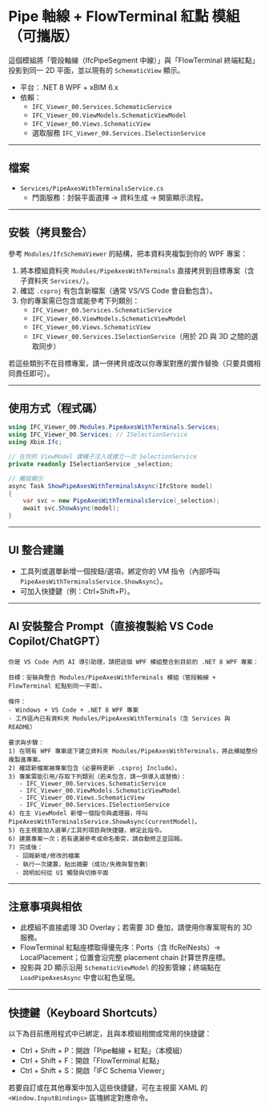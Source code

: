 # Pipe 軸線 + FlowTerminal 紅點 模組（可攜版）

這個模組將「管段軸線（IfcPipeSegment 中線）」與「FlowTerminal 終端紅點」投影到同一 2D 平面，並以現有的 `SchematicView` 顯示。

- 平台：.NET 8 WPF + xBIM 6.x
- 依賴：
  - `IFC_Viewer_00.Services.SchematicService`
  - `IFC_Viewer_00.ViewModels.SchematicViewModel`
  - `IFC_Viewer_00.Views.SchematicView`
  - 選取服務 `IFC_Viewer_00.Services.ISelectionService`

---

## 檔案
- `Services/PipeAxesWithTerminalsService.cs`
  - 門面服務：封裝平面選擇 → 資料生成 → 開窗顯示流程。

---

## 安裝（拷貝整合）
參考 `Modules/IfcSchemaViewer` 的結構，把本資料夾複製到你的 WPF 專案：

1) 將本模組資料夾 `Modules/PipeAxesWithTerminals` 直接拷貝到目標專案（含子資料夾 `Services/`）。
2) 確認 `.csproj` 有包含新檔案（通常 VS/VS Code 會自動包含）。
3) 你的專案需已包含或能參考下列類別：
   - `IFC_Viewer_00.Services.SchematicService`
   - `IFC_Viewer_00.ViewModels.SchematicViewModel`
   - `IFC_Viewer_00.Views.SchematicView`
   - `IFC_Viewer_00.Services.ISelectionService`（用於 2D 與 3D 之間的選取同步）

若這些類別不在目標專案，請一併拷貝或改以你專案對應的實作替換（只要具備相同責任即可）。

---

## 使用方式（程式碼）

```csharp
using IFC_Viewer_00.Modules.PipeAxesWithTerminals.Services;
using IFC_Viewer_00.Services; // ISelectionService
using Xbim.Ifc;

// 在你的 ViewModel 建構子注入或建立一次 SelectionService
private readonly ISelectionService _selection;

// 觸發顯示
async Task ShowPipeAxesWithTerminalsAsync(IfcStore model)
{
    var svc = new PipeAxesWithTerminalsService(_selection);
    await svc.ShowAsync(model);
}
```

---

## UI 整合建議
- 工具列或選單新增一個按鈕/選項，綁定你的 VM 指令（內部呼叫 `PipeAxesWithTerminalsService.ShowAsync`）。
- 可加入快捷鍵（例：Ctrl+Shift+P）。

---

## AI 安裝整合 Prompt（直接複製給 VS Code Copilot/ChatGPT）

```
你是 VS Code 內的 AI 導引助理，請把這個 WPF 模組整合到目前的 .NET 8 WPF 專案：

目標：安裝與整合 Modules/PipeAxesWithTerminals 模組（管段軸線 + FlowTerminal 紅點到同一平面）。

條件：
- Windows + VS Code + .NET 8 WPF 專案
- 工作區內已有資料夾 Modules/PipeAxesWithTerminals（含 Services 與 README）

要求與步驟：
1) 在現有 WPF 專案底下建立資料夾 Modules/PipeAxesWithTerminals，將此模組整份複製進專案。
2) 確認新檔案被專案包含（必要時更新 .csproj Include）。
3) 專案需能引用/存取下列類別（若未包含，請一併導入或替換）：
   - IFC_Viewer_00.Services.SchematicService
   - IFC_Viewer_00.ViewModels.SchematicViewModel
   - IFC_Viewer_00.Views.SchematicView
   - IFC_Viewer_00.Services.ISelectionService
4) 在主 ViewModel 新增一個指令與處理器，呼叫 PipeAxesWithTerminalsService.ShowAsync(currentModel)。
5) 在主視窗加入選單/工具列項目與快捷鍵，綁定此指令。
6) 建置專案一次；若有遺漏參考或命名衝突，請自動修正並回報。
7) 完成後：
  - 回報新增/修改的檔案
  - 執行一次建置，貼出摘要（成功/失敗與警告數）
  - 說明如何從 UI 觸發與切換平面
```

---

## 注意事項與相依
- 此模組不直接處理 3D Overlay；若需要 3D 疊加，請使用你專案現有的 3D 服務。
- FlowTerminal 紅點座標取得優先序：Ports（含 IfcRelNests）→ LocalPlacement；位置會沿完整 placement chain 計算世界座標。
- 投影與 2D 顯示沿用 `SchematicViewModel` 的投影管線；終端點在 `LoadPipeAxesAsync` 中會以紅色呈現。

---

## 快捷鍵（Keyboard Shortcuts）
以下為目前應用程式中已綁定，且與本模組相關或常用的快捷鍵：

- Ctrl + Shift + P：開啟「Pipe軸線 + 紅點」（本模組）
- Ctrl + Shift + F：開啟「FlowTerminal 紅點」
- Ctrl + Shift + S：開啟「IFC Schema Viewer」

若要自訂或在其他專案中加入這些快捷鍵，可在主視窗 XAML 的 `<Window.InputBindings>` 區塊綁定對應命令。

